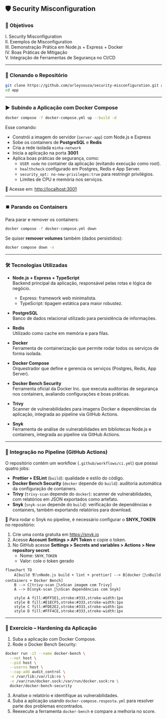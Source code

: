 ## 🛡 Security Misconfiguration


### 📌 Objetivos

I. Security Misconfiguration  
II. Exemplos de Misconfiguration  
III. Demonstração Prática em Node.js + Express + Docker  
IV. Boas Práticas de Mitigação  
V. Integração de Ferramentas de Segurança no CI/CD  


---

### 🚀 Clonando o Repositório

```bash
git clone https://github.com/arleysouza/security-misconfiguration.git app
cd app
```


---

### ▶️ Subindo a Aplicação com Docker Compose

```bash
docker compose -f docker-compose.yml up --build -d
```

Esse comando:
- Constrói a imagem do servidor (`server-app`) com Node.js e Express  
- Sobe os containers de **PostgreSQL** e **Redis**  
- Cria a rede isolada `minha-network`  
- Inicia a aplicação na porta **3001**  
- Aplica boas práticas de segurança, como:
    - `USER node` no container da aplicação (evitando execução como root).
    - `healthcheck` configurado em Postgres, Redis e App Server.
    - `security_opt: no-new-privileges:true` para restringir privilégios.
    - Limites de CPU e memória nos serviços.

📍 Acesse em: [http://localhost:3001](http://localhost:3001)


---

### ⏹️ Parando os Containers

Para parar e remover os containers:

```bash
docker compose -f docker-compose.yml down
```

Se quiser **remover volumes** também (dados persistidos):

```bash
docker compose down -v
```


---

### 🛠️ Tecnologias Utilizadas

- **Node.js + Express + TypeScript**  
  Backend principal da aplicação, responsável pelas rotas e lógica de negócio.  
  - Express: framework web minimalista.  
  - TypeScript: tipagem estática para maior robustez.  

- **PostgreSQL**  
  Banco de dados relacional utilizado para persistência de informações.  

- **Redis**  
  Utilizado como cache em memória e para filas.  

- **Docker**  
  Ferramenta de containerização que permite rodar todos os serviços de forma isolada.  

- **Docker Compose**  
  Orquestrador que define e gerencia os serviços (Postgres, Redis, App Server).  

- **Docker Bench Security**  
  Ferramenta oficial da Docker Inc. que executa auditorias de segurança nos containers, avaliando configurações e boas práticas. 

- **Trivy**  
  Scanner de vulnerabilidades para imagens Docker e dependências da aplicação, integrada ao pipeline via GitHub Actions.

- **Snyk**  
  Ferramenta de análise de vulnerabilidades em bibliotecas Node.js e containers, integrada ao pipeline via GitHub Actions.


---

### 🧪 Integração no Pipeline (GitHub Actions)

O repositório contém um workflow (`.github/workflows/ci.yml`) que possui quatro jobs:
- **Prettier + ESLint** (`build`): qualidade e estilo do código.
- **Docker Bench Security** (`docker` depende do `build`): auditoria automática da configuração de containers.
- **Trivy** (`trivy-scan` depende do `docker`): scanner de vulnerabilidades, com relatórios em JSON exportados como artefato.
- **Snyk** (`snyk-scan` depende do `build`): verificação de dependências e containers, também exportando relatórios para download.

📌 Para rodar o Snyk no pipeline, é necessário configurar o **SNYK_TOKEN** no repositório:
1. Crie uma conta gratuita em https://snyk.io
2. Acesse **Account Settings > API Token** e copie o token.
3. No GitHub acesse **Settings > Secrets and variables > Actions > New repository secret**.
    - Nome: `SNYK_TOKEN`
    - Valor: cole o token gerado

```mermaid
flowchart TD
    A[build 🏗\nNode.js build + lint + prettier] --> B[docker 🐳\nBuild containers + Docker Bench]
    B --> C[trivy-scan 🔎\nScan imagem com Trivy]
    A --> D[snyk-scan 🧪\nScan dependências com Snyk]

    style A fill:#DFF5E1,stroke:#333,stroke-width:1px
    style B fill:#E1ECF5,stroke:#333,stroke-width:1px
    style C fill:#FDE2E2,stroke:#333,stroke-width:1px
    style D fill:#FFF4CE,stroke:#333,stroke-width:1px
```


---

### 🔐 Exercício – Hardening da Aplicação

1. Suba a aplicação com Docker Compose.  
2. Rode o Docker Bench Security:  

```bash
docker run -it --name docker-bench \
  --net host \
  --pid host \
  --userns host \
  --cap-add audit_control \
  -v /var/lib:/var/lib:ro \
  -v /var/run/docker.sock:/var/run/docker.sock:ro \
  docker/docker-bench-security

```

3. Analise o relatório e identifique as vulnerabilidades.
4. Suba a aplicação usando `docker-compose.resposta.yml` para resolver parte dos problemas
encontrados.
5. Reexecute a ferramenta `docker-bench` e compare a melhoria no score.


